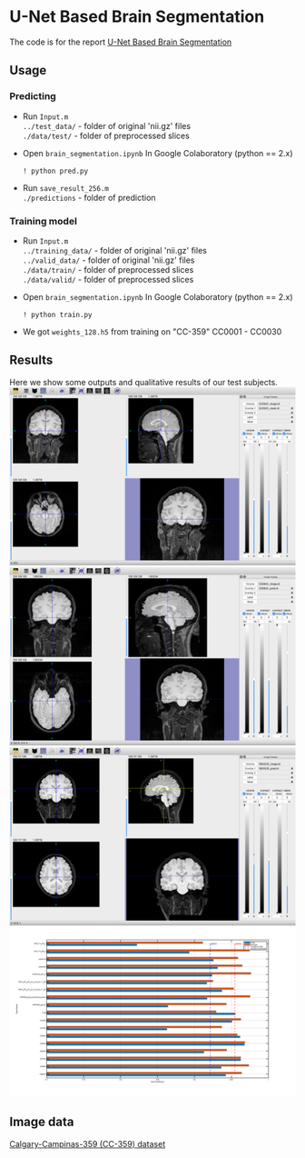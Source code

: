 # U-Net Based Brain Segmentation

The code is for the report [U-Net Based Brain Segmentation](https://github.com/yanlong-sun/brain_segmentation/blob/master/Report.pdf)

## Usage 
### Predicting  
-  Run `Input.m`    
     `../test_data/`  -  folder of original 'nii.gz' files    
     `./data/test/`    -  folder of preprocessed slices   
  
-  Open `brain_segmentation.ipynb` In Google Colaboratory (python == 2.x)    
	```
  	! python pred.py 
	```
-  Run `save_result_256.m`  
	`./predictions` -  folder of prediction  
  
### Training model
-  Run `Input.m`  
     `../training_data/`  -  folder of original 'nii.gz' files   
     `../valid_data/`  -  folder of original 'nii.gz' files   
     `./data/train/`    -  folder of preprocessed slices  
     `./data/valid/`    -  folder of preprocessed slices  
  
-  Open `brain_segmentation.ipynb` In Google Colaboratory (python == 2.x)   
	```
  	! python train.py   
	```
*  We got `weights_128.h5` from training on  "CC-359"      CC0001 - CC0030   
	  	
		  

## Results
Here we show some outputs and qualitative results of our test subjects.
![image](https://github.com/yanlong-sun/brain_segmentation/blob/master/report/1.png)
![image](https://github.com/yanlong-sun/brain_segmentation/blob/master/report/2.png)
![image](https://github.com/yanlong-sun/brain_segmentation/blob/master/report/3.png)
![image](https://github.com/yanlong-sun/brain_segmentation/blob/master/report/DSC.png)

## Image data
[Calgary-Campinas-359 (CC-359) dataset](https://sites.google.com/view/calgary-campinas-dataset/download?authuser=0)